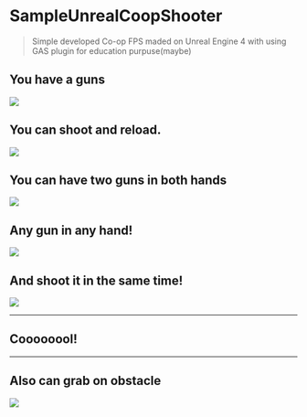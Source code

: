 # SampleUnrealCoopShooter
 > Simple developed Co-op FPS maded on Unreal Engine 4 with using GAS plugin for education purpuse(maybe) 


## You have a guns
![](https://drive.google.com/uc?export=view&id=1E0_iTrhA9IbgbA93NvGkF6O19b_kpxTU)
## You can shoot and reload.
![](https://drive.google.com/uc?export=view&id=1CJmh3OYpIpP3wjpYfByMddFI9Lfpu3mN)
## You can have two guns in both hands 
![](https://drive.google.com/uc?export=view&id=1bL1WgYDRvBeQZ2yvMPpKgyfdpoOdSk0I)

## Any gun in any hand!
![](https://drive.google.com/uc?export=view&id=1euc1VcToJj7LpioGR9iYTTBVyUjWnpXa)

## And shoot it in the same time!
![](https://drive.google.com/uc?export=view&id=1xGzVexLGnlHIO0oNxyUk7NGPHzkUdO6o)

---
## Coooooool!
---

## Also can grab on obstacle 
![](https://drive.google.com/uc?export=view&id=1oqjsypnslVQLr1q2W4kD5mY3eocMGk7Q)
